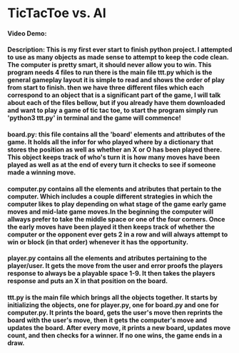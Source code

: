# TicTacToe vs. AI
#### Video Demo:  <URL HERE>
#### Description: This is my first ever start to finish python project.  I attempted to use as many objects as made sense to attempt to keep the code clean. The computer is pretty smart, it should never allow you to win.  This program needs 4 files to run there is the main file ttt.py which is the general gameplay layout it is simple to read and shows the order of play from start to finish.  then we have three different files which each correspond to an object that is a significant part of the game, I will talk about each of the files bellow, but if you already have them downloaded and want to play a game of tic tac toe, to start the program simply run 'python3 ttt.py' in terminal and the game will commence!

#### board.py: this file contains all the 'board' elements and attributes of the game.  It holds all the infor for who played where by a dictionary that stores the position as well as whether an X or O has been played there. This object keeps track of who's turn it is how many moves have been played as well as at the end of every turn it checks to see if someone made a winning move.

#### computer.py contains all the elements and atributes that pertain to the computer.  Which includes a couple different strategies in which the computer likes to play depending on what stage of the game early game moves and mid-late game moves.In the beginning the computer will allways prefer to take the middle space or one of the four corners.  Once the early moves have been played it then keeps track of whether the computer or the opponent ever gets 2 in a row and will always attempt to win or block  (in that order) whenever it has the opportunity.

#### player.py contains all the elements and atributes pertaining to the player/user.  It gets the move from the user and error proofs the players response to always be a playable space 1-9.  It then takes the players response and puts an X in that position on the board.

#### ttt.py is the main file which brings all the objects together.  It starts by initializing the objects, one for player.py, one for board.py and one for computer.py.  It prints the board, gets the user's move then reprints the board with the user's move, then it gets the computer's move and updates the board.  After every move, it prints a new board, updates move count, and then checks for a winner.  If no one wins, the game ends in a draw.